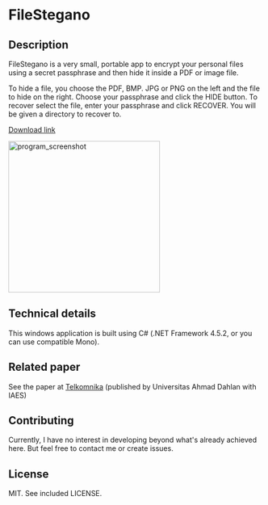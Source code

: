 # FileStegano

## Description

FileStegano is a very small, portable app to encrypt your personal files using a secret passphrase and then hide it inside a PDF or image file.

To hide a file, you choose the PDF, BMP. JPG or PNG on the left and the file to hide on the right. Choose your passphrase and click the HIDE button. To recover select the file, enter your passphrase and click RECOVER. You will be given a directory to recover to.

[Download link](http://www.majorgeeks.com/files/details/filestegano.html)

<img src="http://www.majorgeeks.com/index.php?ct=files&action=file&id=16904" alt="program_screenshot" width="300px" height="auto" >

## Technical details

This windows application is built using C# (.NET Framework 4.5.2, or you can use compatible Mono).

## Related paper
See the paper at [Telkomnika](http://dx.doi.org/10.12928/telkomnika.v16i1.6409) (published by Universitas Ahmad Dahlan with IAES)

## Contributing
Currently, I have no interest in developing beyond what's already achieved here. But feel free to contact me or create issues.

## License
MIT. See included LICENSE.
